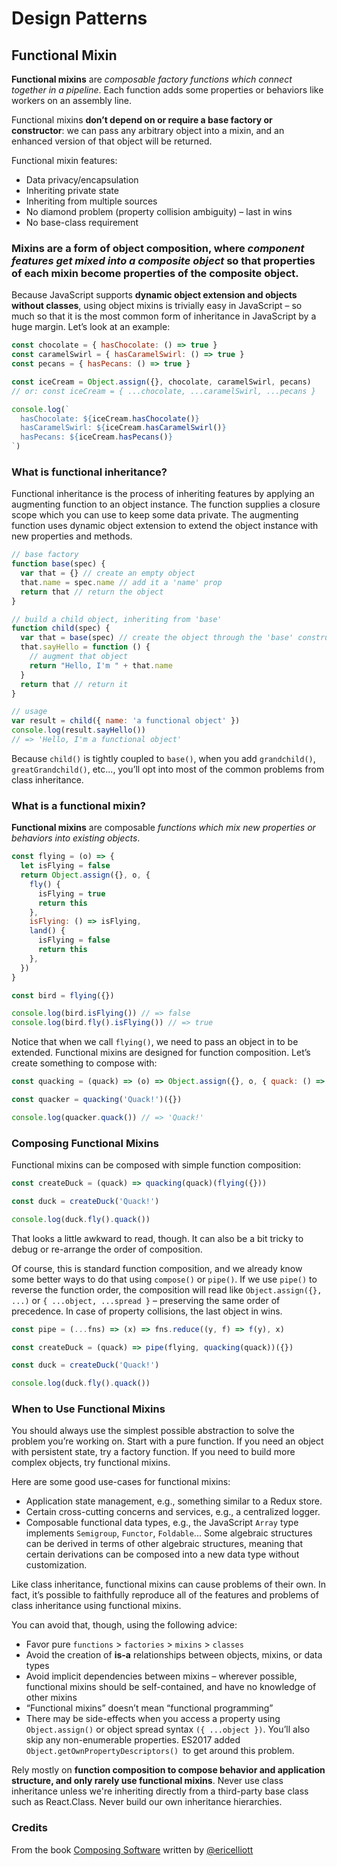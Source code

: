 # Design Patterns

## Functional Mixin

**Functional mixins** are _composable factory functions which connect together in a pipeline_. Each function adds some properties or behaviors like workers on an assembly line.

Functional mixins **don’t depend on or require a base factory or constructor**: we can pass any arbitrary object into a mixin, and an enhanced version of that object will be returned.

Functional mixin features:

- Data privacy/encapsulation
- Inheriting private state
- Inheriting from multiple sources
- No diamond problem (property collision ambiguity) – last in wins
- No base-class requirement

### **Mixins** are a form of object composition, where _component features get mixed into a composite object_ so that properties of each mixin become properties of the composite object.

Because JavaScript supports **dynamic object extension and objects without classes**, using object mixins is trivially easy in JavaScript – so much so that it is the most common form of inheritance in JavaScript by a huge margin. Let’s look at an example:

```js
const chocolate = { hasChocolate: () => true }
const caramelSwirl = { hasCaramelSwirl: () => true }
const pecans = { hasPecans: () => true }

const iceCream = Object.assign({}, chocolate, caramelSwirl, pecans)
// or: const iceCream = { ...chocolate, ...caramelSwirl, ...pecans }

console.log(`
  hasChocolate: ${iceCream.hasChocolate()}
  hasCaramelSwirl: ${iceCream.hasCaramelSwirl()}
  hasPecans: ${iceCream.hasPecans()}
`)
```

### What is functional inheritance?

Functional inheritance is the process of inheriting features by applying an augmenting function to an object instance. The function supplies a closure scope which you can use to keep some data private. The augmenting function uses dynamic object extension to extend the object instance with new properties and methods.

```js
// base factory
function base(spec) {
  var that = {} // create an empty object
  that.name = spec.name // add it a 'name' prop
  return that // return the object
}

// build a child object, inheriting from 'base'
function child(spec) {
  var that = base(spec) // create the object through the 'base' constructor
  that.sayHello = function () {
    // augment that object
    return "Hello, I'm " + that.name
  }
  return that // return it
}

// usage
var result = child({ name: 'a functional object' })
console.log(result.sayHello())
// => 'Hello, I'm a functional object'
```

Because `child()` is tightly coupled to `base()`, when you add `grandchild()`, `greatGrandchild()`, etc..., you’ll opt into most of the common problems from class inheritance.

### What is a functional mixin?

**Functional mixins** are composable _functions which mix new properties or behaviors into existing objects_.

```js
const flying = (o) => {
  let isFlying = false
  return Object.assign({}, o, {
    fly() {
      isFlying = true
      return this
    },
    isFlying: () => isFlying,
    land() {
      isFlying = false
      return this
    },
  })
}

const bird = flying({})

console.log(bird.isFlying()) // => false
console.log(bird.fly().isFlying()) // => true
```

Notice that when we call `flying()`, we need to pass an object in to be extended. Functional mixins are designed for function composition. Let’s create something to compose with:

```js
const quacking = (quack) => (o) => Object.assign({}, o, { quack: () => quack })

const quacker = quacking('Quack!')({})

console.log(quacker.quack()) // => 'Quack!'
```

### Composing Functional Mixins

Functional mixins can be composed with simple function composition:

```js
const createDuck = (quack) => quacking(quack)(flying({}))

const duck = createDuck('Quack!')

console.log(duck.fly().quack())
```

That looks a little awkward to read, though. It can also be a bit tricky to debug or re-arrange the order of composition.

Of course, this is standard function composition, and we already know some better ways to do that using `compose()` or `pipe()`. If we use `pipe()` to reverse the function order, the composition will read like `Object.assign({}, ...)` or `{ ...object, ...spread }` – preserving the same order of precedence. In case of property collisions, the last object in wins.

```js
const pipe = (...fns) => (x) => fns.reduce((y, f) => f(y), x)

const createDuck = (quack) => pipe(flying, quacking(quack))({})

const duck = createDuck('Quack!')

console.log(duck.fly().quack())
```

### When to Use Functional Mixins

You should always use the simplest possible abstraction to solve the problem you’re working on. Start with a pure function. If you need an object with persistent state, try a factory function. If you need to build more complex objects, try functional mixins.

Here are some good use-cases for functional mixins:

- Application state management, e.g., something similar to a Redux store.
- Certain cross-cutting concerns and services, e.g., a centralized logger.
- Composable functional data types, e.g., the JavaScript `Array` type implements `Semigroup`, `Functor`, `Foldable`... Some algebraic structures can be derived in terms of other algebraic structures, meaning that certain derivations can be composed into a new data type without customization.

Like class inheritance, functional mixins can cause problems of their own. In fact, it’s possible to faithfully reproduce all of the features and problems of class inheritance using functional mixins.

You can avoid that, though, using the following advice:

- Favor pure `functions` > `factories` > `mixins` > `classes`
- Avoid the creation of **is-a** relationships between objects, mixins, or data types
- Avoid implicit dependencies between mixins – wherever possible, functional mixins should be self-contained, and have no knowledge of other mixins
- “Functional mixins” doesn’t mean “functional programming”
- There may be side-effects when you access a property using `Object.assign()` or object spread syntax `({ ...object })`. You’ll also skip any non-enumerable properties. ES2017 added `Object.getOwnPropertyDescriptors() `to get around this problem.

Rely mostly on **function composition to compose behavior and application structure, and only rarely use functional mixins**. Never use class inheritance unless we're inheriting directly from a third-party base class such as React.Class. Never build our own inheritance hierarchies.


### Credits

From the book [Composing Software](https://www.amazon.com/Composing-Software-Exploration-Programming-Composition/dp/1661212565) written by [@ericelliott](https://github.com/ericelliott)
